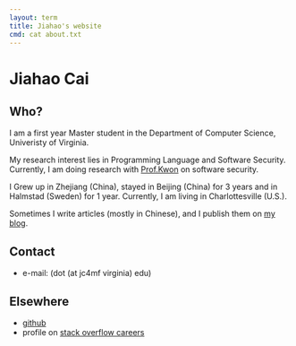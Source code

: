 ```yaml
---
layout: term
title: Jiahao's website
cmd: cat about.txt
---
```


# Jiahao Cai

## Who?

I am a first year Master student in the Department of Computer Science, Univeristy of Virginia.

My research interest lies in Programming Language and Software Security. Currently, I am doing research with [Prof.Kwon](https://yonghwi-kwon.github.io) on software security.

I Grew up in Zhejiang (China), stayed in Beijing (China) for 3 years and in Halmstad (Sweden) for 1 year. Currently, I am living in Charlottesville (U.S.).

Sometimes I write articles (mostly in Chinese), and I publish them on [my blog](http://jujuba.me).

## Contact
+ e-mail: (dot (at jc4mf virginia) edu)

## Elsewhere
+ <a class = "dir" href="https://github.com/jiahao42">github</a>
+ profile on <a class = "dir" href="https://stackoverflow.com/users/story/5685664">stack overflow careers</a>
